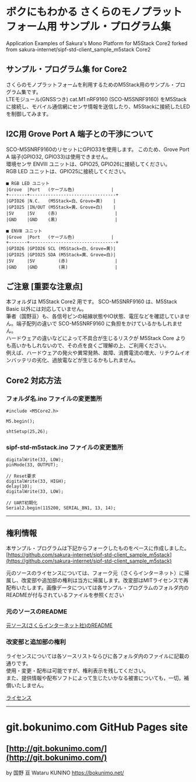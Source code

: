 # ボクにもわかる さくらのモノプラットフォーム用 サンプル・プログラム集
Application Examples of Sakura's Mono Platform for M5Stack Core2 
forked from sakura-internet/sipf-std-client_sample_m5stack Core2 

## サンプル・プログラム集 for Core2
さくらのモノプラットフォームを利用するためのM5Stack用のサンプル・プログラム集です。  
LTEモジュール(GNSSつき) cat.M1 nRF9160 (SCO-M5SNRF9160) をM5Stackに接続し、モバイル通信網にセンサ情報を送信したり、M5Stackに接続したLEDを制御してみます。  

## I2C用 Grove Port A 端子との干渉について

SCO-M5SNRF9160のリセットにGPIO33を使用します。
このため、Grove Port A 端子(GPIO32, GPIO33)は使用できません。  
環境センサ ENVⅢ ユニットは、GPIO25, GPIO26に接続してください。  
RGB LED ユニットは、GPIO25に接続してください。  

	■ RGB LED ユニット
	|Grove  |Port   (ケーブル色)              |
	+-------+---------------------------------+
	|GPIO26 |N.C.   (M5Stack=白、Grove=黄)    |
	|GPIO25 |IN/OUT (M5Stack=黄、Grove=白)    |
	|5V     |5V     (赤)                      |
	|GND    |GND    (黒)                      |
	
	■ ENVⅢ ユニット
	|Grove  |Port   (ケーブル色)              |
	+-------+---------------------------------+
	|GPIO26 |GPIO26 SCL (M5Stack=白、Grove=黄)|
	|GPIO25 |GPIO25 SDA (M5Stack=黄、Grove=白)|
	|5V     |5V         (赤)                  |
	|GND    |GND        (黒)                  |

## ご注意 [重要な注意点]
本フォルダは M5Stack Core2 用です。
SCO-M5SNRF9160 は、M5Stack Basic 以外には対応していません。  
筆者（国野亘）も、各信号ピンの結線状態やIO状態、電圧などを確認していません。端子配列の違いで SCO-M5SNRF9160 に負担をかけているかもしれません。  
ハードウェアの違いなどによって不具合が生じるリスクが M5Stack Core よりも高いかもしれないので、その点を良くご理解の上、ご利用ください。  
例えば、ハードウェアの発火や異常発熱、故障、消費電流の増大、リチウムイオンバッテリの劣化、過放電などが生じるかもしれません。  

## Core2 対応方法

### フォルダ名.ino ファイルの変更箇所

	#include <M5Core2.h>
	
	M5.begin();
	
	shtSetup(25,26);

### sipf-std-m5stack.ino ファイルの変更箇所

	digitalWrite(33, LOW);
	pinMode(33, OUTPUT);

	// Reset要求
	digitalWrite(33, HIGH);
	delay(10);
	digitalWrite(33, LOW);

	// UART初期化
	Serial2.begin(115200, SERIAL_8N1, 13, 14);

-------------------------------------------------------------------------------------------------------

## 権利情報

本サンプル・プログラムは下記からフォークしたものをベースに作成しました。  
  [https://github.com/sakura-internet/sipf-std-client_sample_m5stack](https://github.com/sakura-internet/sipf-std-client_sample_m5stack)

元のソースのライセンスについては、フォーク元（さくらインターネット）に帰属し、改変部や追加部の権利は当方に帰属します。改変部はMITライセンスで再配布いたします。画像データについては各サンプル・プログラムのフォルダ内のREADMEが付与されているファイルを参照ください  

### 元のソースのREADME

[元ソース(さくらインターネット社)のREADME](/README_sakura.md)

### 改変部と追加部の権利

ライセンスについては各ソースリストならびに各フォルダ内のファイルに記載の通りです。  
使用・変更・配布は可能ですが、権利表示を残してください。  
また、提供情報や配布ソフトによって生じたいかなる被害についても，一切，補償いたしません。  

[ライセンス](/LICENSE)

----------------------------------------------------------------
# git.bokunimo.com GitHub Pages site
[http://git.bokunimo.com/](http://git.bokunimo.com/)  
----------------------------------------------------------------

by 国野 亘 Wataru KUNINO <https://bokunimo.net/>
